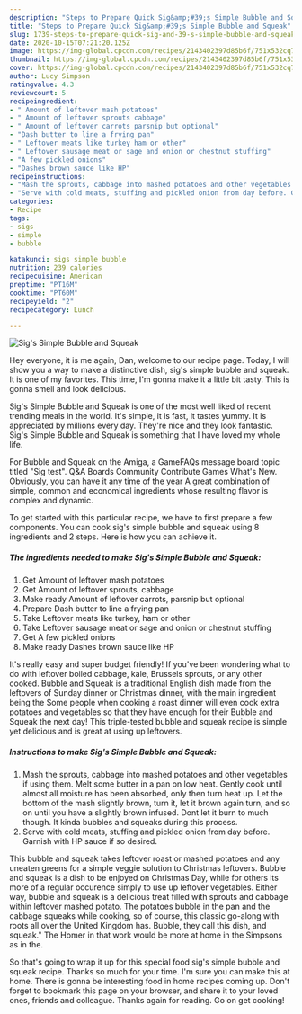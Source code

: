 ```yaml
---
description: "Steps to Prepare Quick Sig&amp;#39;s Simple Bubble and Squeak"
title: "Steps to Prepare Quick Sig&amp;#39;s Simple Bubble and Squeak"
slug: 1739-steps-to-prepare-quick-sig-and-39-s-simple-bubble-and-squeak
date: 2020-10-15T07:21:20.125Z
image: https://img-global.cpcdn.com/recipes/2143402397d85b6f/751x532cq70/sigs-simple-bubble-and-squeak-recipe-main-photo.jpg
thumbnail: https://img-global.cpcdn.com/recipes/2143402397d85b6f/751x532cq70/sigs-simple-bubble-and-squeak-recipe-main-photo.jpg
cover: https://img-global.cpcdn.com/recipes/2143402397d85b6f/751x532cq70/sigs-simple-bubble-and-squeak-recipe-main-photo.jpg
author: Lucy Simpson
ratingvalue: 4.3
reviewcount: 5
recipeingredient:
- " Amount of leftover mash potatoes"
- " Amount of leftover sprouts cabbage"
- " Amount of leftover carrots parsnip but optional"
- "Dash butter to line a frying pan"
- " Leftover meats like turkey ham or other"
- " Leftover sausage meat or sage and onion or chestnut stuffing"
- "A few pickled onions"
- "Dashes brown sauce like HP"
recipeinstructions:
- "Mash the sprouts, cabbage into mashed potatoes and other vegetables if using them. Melt some butter in a pan on low heat. Gently cook until almost all moisture has been absorbed, only then turn heat up. Let the bottom of the mash slightly brown, turn it, let it brown again turn, and so on until you have a slightly brown infused. Dont let it burn to much though. It kinda bubbles and squeaks during this process."
- "Serve with cold meats, stuffing and pickled onion from day before. Garnish with HP sauce if so desired."
categories:
- Recipe
tags:
- sigs
- simple
- bubble

katakunci: sigs simple bubble 
nutrition: 239 calories
recipecuisine: American
preptime: "PT16M"
cooktime: "PT60M"
recipeyield: "2"
recipecategory: Lunch

---
```



![Sig&#39;s Simple Bubble and Squeak](https://img-global.cpcdn.com/recipes/2143402397d85b6f/751x532cq70/sigs-simple-bubble-and-squeak-recipe-main-photo.jpg)

Hey everyone, it is me again, Dan, welcome to our recipe page. Today, I will show you a way to make a distinctive dish, sig&#39;s simple bubble and squeak. It is one of my favorites. This time, I'm gonna make it a little bit tasty. This is gonna smell and look delicious.

Sig&#39;s Simple Bubble and Squeak is one of the most well liked of recent trending meals in the world. It's simple, it is fast, it tastes yummy. It is appreciated by millions every day. They're nice and they look fantastic. Sig&#39;s Simple Bubble and Squeak is something that I have loved my whole life.

For Bubble and Squeak on the Amiga, a GameFAQs message board topic titled &#34;Sig test&#34;. Q&amp;A Boards Community Contribute Games What&#39;s New. Obviously, you can have it any time of the year A great combination of simple, common and economical ingredients whose resulting flavor is complex and dynamic.


To get started with this particular recipe, we have to first prepare a few components. You can cook sig&#39;s simple bubble and squeak using 8 ingredients and 2 steps. Here is how you can achieve it.

<!--inarticleads1-->

##### The ingredients needed to make Sig&#39;s Simple Bubble and Squeak:

1. Get  Amount of leftover mash potatoes
1. Get  Amount of leftover sprouts, cabbage
1. Make ready  Amount of leftover carrots, parsnip but optional
1. Prepare Dash butter to line a frying pan
1. Take  Leftover meats like turkey, ham or other
1. Take  Leftover sausage meat or sage and onion or chestnut stuffing
1. Get A few pickled onions
1. Make ready Dashes brown sauce like HP


It&#39;s really easy and super budget friendly! If you&#39;ve been wondering what to do with leftover boiled cabbage, kale, Brussels sprouts, or any other cooked. Bubble and Squeak is a traditional English dish made from the leftovers of Sunday dinner or Christmas dinner, with the main ingredient being the Some people when cooking a roast dinner will even cook extra potatoes and vegetables so that they have enough for their Bubble and Squeak the next day! This triple-tested bubble and squeak recipe is simple yet delicious and is great at using up leftovers. 

<!--inarticleads2-->

##### Instructions to make Sig&#39;s Simple Bubble and Squeak:

1. Mash the sprouts, cabbage into mashed potatoes and other vegetables if using them. Melt some butter in a pan on low heat. Gently cook until almost all moisture has been absorbed, only then turn heat up. Let the bottom of the mash slightly brown, turn it, let it brown again turn, and so on until you have a slightly brown infused. Dont let it burn to much though. It kinda bubbles and squeaks during this process.
1. Serve with cold meats, stuffing and pickled onion from day before. Garnish with HP sauce if so desired.


This bubble and squeak takes leftover roast or mashed potatoes and any uneaten greens for a simple veggie solution to Christmas leftovers. Bubble and squeak is a dish to be enjoyed on Christmas Day, while for others its more of a regular occurence simply to use up leftover vegetables. Either way, bubble and squeak is a delicious treat filled with sprouts and cabbage within leftover mashed potato. The potatoes bubble in the pan and the cabbage squeaks while cooking, so of course, this classic go-along with roots all over the United Kingdom has. Bubble, they call this dish, and squeak.&#34; The Homer in that work would be more at home in the Simpsons as in the. 

So that's going to wrap it up for this special food sig&#39;s simple bubble and squeak recipe. Thanks so much for your time. I'm sure you can make this at home. There is gonna be interesting food in home recipes coming up. Don't forget to bookmark this page on your browser, and share it to your loved ones, friends and colleague. Thanks again for reading. Go on get cooking!
